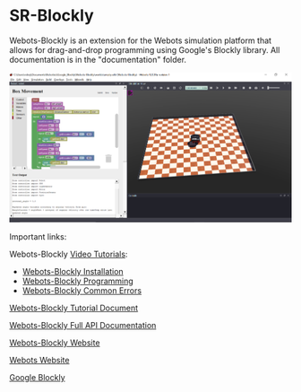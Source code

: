 # SR-Blockly

Webots-Blockly is an extension for the Webots simulation platform that allows for drag-and-drop programming using Google's Blockly library. All documentation is in the "documentation" folder.

![](documentation/img.PNG)

Important links:

Webots-Blockly [Video Tutorials](https://youtube.com/playlist?list=PLSPNU4D3HphRyhQhvbi4zxSl9uwUDar37):
- [Webots-Blockly Installation](https://youtu.be/bWE3aRRMNLY)
- [Webots-Blockly Programming](https://youtu.be/T_C4VvBAhok)
- [Webots-Blockly Common Errors](https://youtu.be/4ckhuyM3qQ8)

[Webots-Blockly Tutorial Document](https://www.stormingrobots.com/prod/webots/Webots_Blockly_Tutorial.pdf)

[Webots-Blockly Full API Documentation](https://www.stormingrobots.com/prod/webots/Webots_Blockly_API_Documentation.pdf)

[Webots-Blockly Website](https://dev.stormingrobots.com)

[Webots Website](https://cyberbotics.com/)

[Google Blockly](https://github.com/google/blockly)
